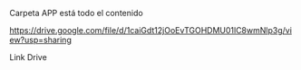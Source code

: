 Carpeta APP está todo el contenido

https://drive.google.com/file/d/1caiGdt12jOoEvTGOHDMU01lC8wmNlp3g/view?usp=sharing

Link Drive
